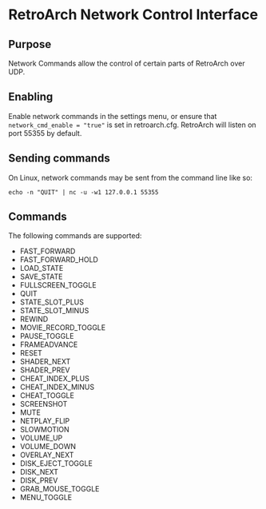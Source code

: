# RetroArch Network Control Interface

## Purpose
Network Commands allow the control of certain parts of RetroArch over UDP.


## Enabling
Enable network commands in the settings menu, or ensure that `network_cmd_enable = "true"` is set in retroarch.cfg.
RetroArch will listen on port 55355 by default.

## Sending commands
On Linux, network commands may be sent from the command line like so:

````
echo -n "QUIT" | nc -u -w1 127.0.0.1 55355
````

## Commands
The following commands are supported:

* FAST_FORWARD
* FAST_FORWARD_HOLD
* LOAD_STATE
* SAVE_STATE
* FULLSCREEN_TOGGLE
* QUIT
* STATE_SLOT_PLUS
* STATE_SLOT_MINUS
* REWIND
* MOVIE_RECORD_TOGGLE
* PAUSE_TOGGLE
* FRAMEADVANCE
* RESET
* SHADER_NEXT
* SHADER_PREV
* CHEAT_INDEX_PLUS
* CHEAT_INDEX_MINUS
* CHEAT_TOGGLE
* SCREENSHOT
* MUTE
* NETPLAY_FLIP
* SLOWMOTION
* VOLUME_UP
* VOLUME_DOWN
* OVERLAY_NEXT
* DISK_EJECT_TOGGLE
* DISK_NEXT
* DISK_PREV
* GRAB_MOUSE_TOGGLE
* MENU_TOGGLE
